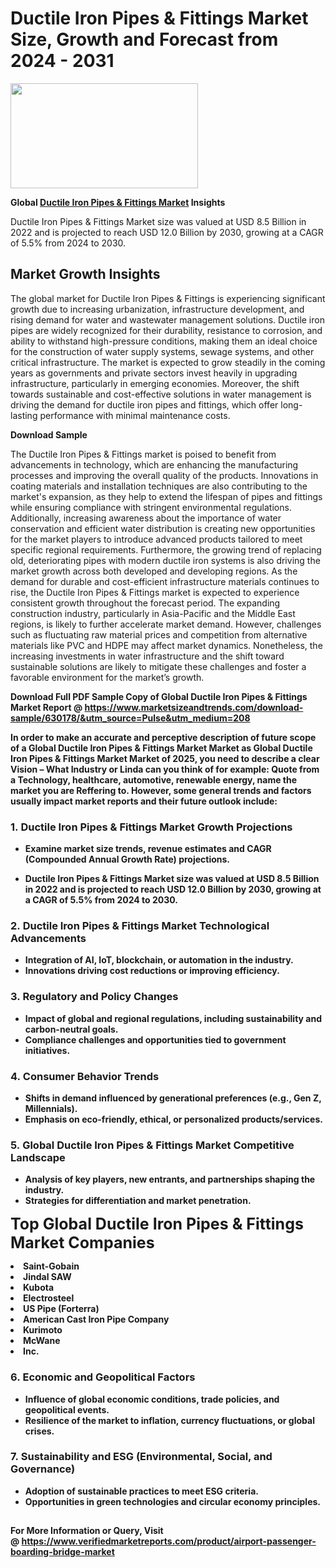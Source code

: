 <H1>Ductile Iron Pipes & Fittings Market Size, Growth and Forecast from 2024 - 2031</H1><img class="aligncenter size-medium wp-image-584254" src="https://thirdeyenews.in/wp-content/uploads/2024/09/Global-Market-Research-300x168.jpeg" alt="" width="300" height="168" /><p><strong>Global&nbsp;<a href="https://www.marketsizeandtrends.com/download-sample/630178/&amp;utm_source=Pulse&amp;utm_medium=208">Ductile Iron Pipes & Fittings Market</a> Insights</strong></p><p>Ductile Iron Pipes & Fittings Market size was valued at USD 8.5 Billion in 2022 and is projected to reach USD 12.0 Billion by 2030, growing at a CAGR of 5.5% from 2024 to 2030.</p><p><h2>Market Growth Insights</h2> <p>The global market for Ductile Iron Pipes & Fittings is experiencing significant growth due to increasing urbanization, infrastructure development, and rising demand for water and wastewater management solutions. Ductile iron pipes are widely recognized for their durability, resistance to corrosion, and ability to withstand high-pressure conditions, making them an ideal choice for the construction of water supply systems, sewage systems, and other critical infrastructure. The market is expected to grow steadily in the coming years as governments and private sectors invest heavily in upgrading infrastructure, particularly in emerging economies. Moreover, the shift towards sustainable and cost-effective solutions in water management is driving the demand for ductile iron pipes and fittings, which offer long-lasting performance with minimal maintenance costs.</p> <p><strong>Download Sample</strong></p> <p>The Ductile Iron Pipes & Fittings market is poised to benefit from advancements in technology, which are enhancing the manufacturing processes and improving the overall quality of the products. Innovations in coating materials and installation techniques are also contributing to the market's expansion, as they help to extend the lifespan of pipes and fittings while ensuring compliance with stringent environmental regulations. Additionally, increasing awareness about the importance of water conservation and efficient water distribution is creating new opportunities for the market players to introduce advanced products tailored to meet specific regional requirements. Furthermore, the growing trend of replacing old, deteriorating pipes with modern ductile iron systems is also driving the market growth across both developed and developing regions. As the demand for durable and cost-efficient infrastructure materials continues to rise, the Ductile Iron Pipes & Fittings market is expected to experience consistent growth throughout the forecast period. The expanding construction industry, particularly in Asia-Pacific and the Middle East regions, is likely to further accelerate market demand. However, challenges such as fluctuating raw material prices and competition from alternative materials like PVC and HDPE may affect market dynamics. Nonetheless, the increasing investments in water infrastructure and the shift toward sustainable solutions are likely to mitigate these challenges and foster a favorable environment for the market’s growth.</p> <p><strong></p><p><span class=""><strong>Download Full PDF Sample Copy of Global Ductile Iron Pipes & Fittings Market Report</strong> @ <a href="https://www.marketsizeandtrends.com/download-sample/630178/&amp;utm_source=Pulse&amp;utm_medium=208" target="_blank">https://www.marketsizeandtrends.com/download-sample/630178/&amp;utm_source=Pulse&amp;utm_medium=208</a></span></p><p>In order to make an accurate and perceptive description of future scope of a Global&nbsp;Ductile Iron Pipes & Fittings Market Market as Global&nbsp;Ductile Iron Pipes & Fittings Market Market of 2025, you need to describe a clear Vision &ndash; What Industry or Linda can you think of for example: Quote from a Technology, healthcare, automotive, renewable energy, name the market you are Reffering to. However, some general trends and factors usually impact market reports and their future outlook include:</p><h3>1.&nbsp;<strong>Ductile Iron Pipes & Fittings Market Growth Projections</strong></h3><ul><li>Examine market size trends, revenue estimates and CAGR (Compounded Annual Growth Rate) projections.</li><li><p>Ductile Iron Pipes & Fittings Market size was valued at USD 8.5 Billion in 2022 and is projected to reach USD 12.0 Billion by 2030, growing at a CAGR of 5.5% from 2024 to 2030.</p></li></ul><h3>2.&nbsp;<strong>Ductile Iron Pipes & Fittings Market Technological Advancements</strong></h3><ul><li>Integration of AI, IoT, blockchain, or automation in the industry.</li><li>Innovations driving cost reductions or improving efficiency.</li></ul><h3>3.&nbsp;<strong>Regulatory and Policy Changes</strong></h3><ul><li>Impact of global and regional regulations, including sustainability and carbon-neutral goals.</li><li>Compliance challenges and opportunities tied to government initiatives.</li></ul><h3>4.&nbsp;<strong>Consumer Behavior Trends</strong></h3><ul><li>Shifts in demand influenced by generational preferences (e.g., Gen Z, Millennials).</li><li>Emphasis on eco-friendly, ethical, or personalized products/services.</li></ul><h3>5.&nbsp;<strong>Global Ductile Iron Pipes & Fittings Market Competitive Landscape</strong></h3><ul><li>Analysis of key players, new entrants, and partnerships shaping the industry.</li><li>Strategies for differentiation and market penetration.</li></ul><p data-pm-slice="1 1 []"><span style="color: inherit; font-family: inherit; font-size: 25px;">Top Global Ductile Iron Pipes & Fittings Market Companies</span></p><div class="" data-test-id=""><p><li>Saint-Gobain</li><li> Jindal SAW</li><li> Kubota</li><li> Electrosteel</li><li> US Pipe (Forterra)</li><li> American Cast Iron Pipe Company</li><li> Kurimoto</li><li> McWane</li><li> Inc.</li></p></div><h3>6.&nbsp;<strong>Economic and Geopolitical Factors</strong></h3><ul><li>Influence of global economic conditions, trade policies, and geopolitical events.</li><li>Resilience of the market to inflation, currency fluctuations, or global crises.</li></ul><h3>7.&nbsp;<strong>Sustainability and ESG (Environmental, Social, and Governance)</strong></h3><ul><li>Adoption of sustainable practices to meet ESG criteria.</li><li>Opportunities in green technologies and circular economy principles.</li></ul><h2><strong style="font-size: 14px;">For More Information or Query, Visit @&nbsp;</strong><a style="background-color: #ffffff; font-size: 14px;" href="https://www.marketsizeandtrends.com/report/ductile-iron-pipes-fittings-market/" target="_blank">https://www.verifiedmarketreports.com/product/airport-passenger-boarding-bridge-market</a></h2>
